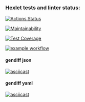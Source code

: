 ### Hexlet tests and linter status:
[![Actions Status](https://github.com/dmitrymon/frontend-project-46/workflows/hexlet-check/badge.svg)](https://github.com/dmitrymon/frontend-project-46/actions)

[![Maintainability](https://api.codeclimate.com/v1/badges/a3d3039eaead44daad15/maintainability)](https://codeclimate.com/github/dmitrymon/frontend-project-46/maintainability)

[![Test Coverage](https://api.codeclimate.com/v1/badges/a3d3039eaead44daad15/test_coverage)](https://codeclimate.com/github/dmitrymon/frontend-project-46/test_coverage)

[![example workflow](https://github.com/dmitrymon/frontend-project-46/actions/workflows/nodejs.yml/badge.svg)](https://github.com/dmitrymon/frontend-project-46/actions)

#### gendiff json
[![asciicast](https://asciinema.org/a/563355.svg)](https://asciinema.org/a/563355)

#### gendiff yaml
[![asciicast](https://asciinema.org/a/566730.svg)](https://asciinema.org/a/566730)
